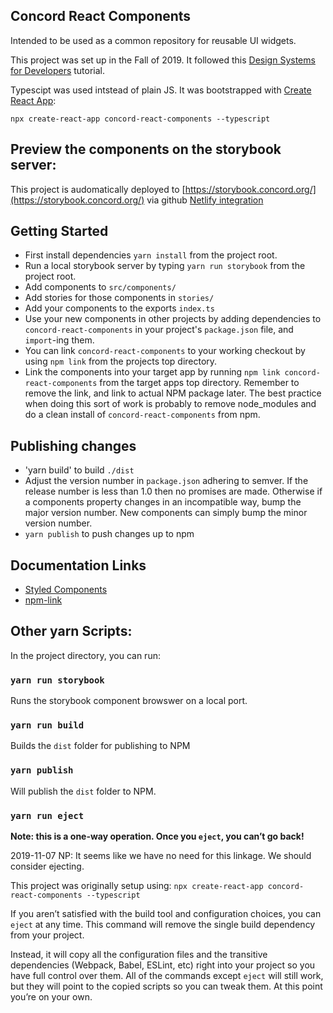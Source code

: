 ## Concord React Components

Intended to be used as a common repository for reusable UI widgets.

This project was set up in the Fall of 2019. It followed this
[Design Systems for Developers](https://www.learnstorybook.com/design-systems-for-developers/) tutorial.

Typescipt was used intstead of plain JS.
It was bootstrapped with [Create React App](https://github.com/facebook/create-react-app):

`npx create-react-app concord-react-components --typescript`

## Preview the components on the storybook server:
This project is audomatically deployed to [https://storybook.concord.org/](https://storybook.concord.org/) via github
[Netlify integration](https://app.netlify.com/)

## Getting Started
* First install dependencies `yarn install` from the project root.
* Run a local storybook server by typing `yarn run storybook` from the project root.
* Add components to `src/components/`
* Add stories for those components in `stories/`
* Add your components to the exports `index.ts`
* Use your new components in other projects by adding dependencies to
`concord-react-components` in your project's `package.json` file, and `import`-ing them.
* You can link `concord-react-components` to your working checkout by using
`npm link` from the projects top directory.
* Link the components into your target app by running
`npm link concord-react-components` from the target apps top directory. Remember
to remove the link, and link to actual NPM package later. The best practice when doing
this sort of work is probably to remove node_modules and do a clean install of
`concord-react-components` from npm.

## Publishing changes
* 'yarn build' to build `./dist`
* Adjust the version number in `package.json` adhering to semver. If the
release number is less than 1.0 then no promises are made. Otherwise if a components
property changes in an incompatible way, bump the major version number. New components
can simply bump the minor version number.
* `yarn publish` to push changes up to npm

## Documentation Links
* [Styled Components](https://www.styled-components.com/)
* [npm-link](https://docs.npmjs.com/cli/link.html)

## Other yarn Scripts:
In the project directory, you can run:

### `yarn run storybook`
Runs the storybook component browswer on a local port.

### `yarn run build`
Builds the `dist` folder for publishing to NPM<br />

### `yarn publish`
Will publish the `dist` folder to NPM.

### `yarn run eject`
**Note: this is a one-way operation. Once you `eject`, you can’t go back!**

2019-11-07 NP: It seems like we have no need for this linkage. We should
consider ejecting.

This project was originally setup using:
`npx create-react-app concord-react-components --typescript`

If you aren’t satisfied with the build tool and configuration choices, you can `eject` at any time. This command will remove the single build dependency from your project.

Instead, it will copy all the configuration files and the transitive dependencies (Webpack, Babel, ESLint, etc) right into your project so you have full control over them. All of the commands except `eject` will still work, but they will point to the copied scripts so you can tweak them. At this point you’re on your own.

